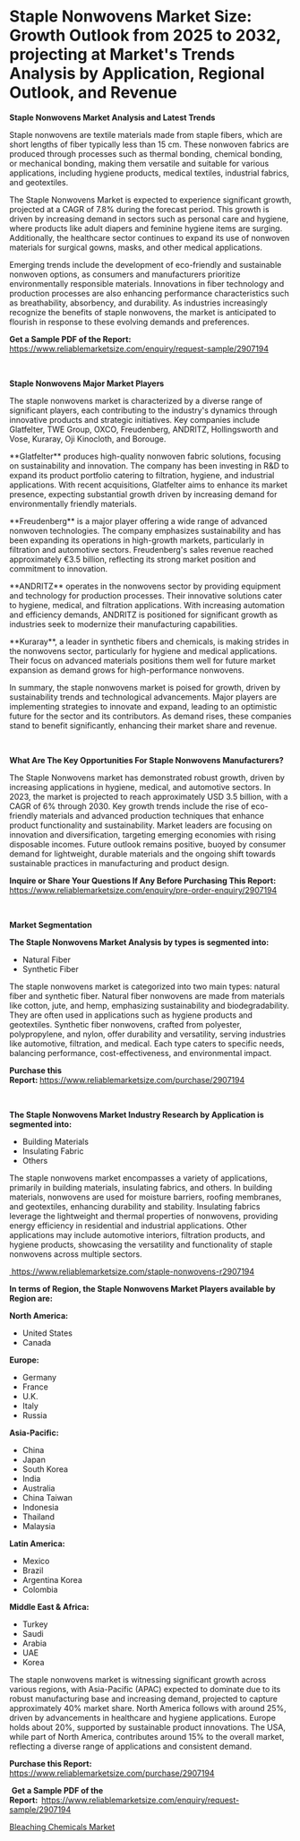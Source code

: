<p><h1>Staple Nonwovens Market Size: Growth Outlook from 2025 to 2032, projecting at Market's Trends Analysis by Application, Regional Outlook, and Revenue</h1></p><p><strong>Staple Nonwovens Market Analysis and Latest Trends</strong></p>
<p><p>Staple nonwovens are textile materials made from staple fibers, which are short lengths of fiber typically less than 15 cm. These nonwoven fabrics are produced through processes such as thermal bonding, chemical bonding, or mechanical bonding, making them versatile and suitable for various applications, including hygiene products, medical textiles, industrial fabrics, and geotextiles. </p><p>The Staple Nonwovens Market is expected to experience significant growth, projected at a CAGR of 7.8% during the forecast period. This growth is driven by increasing demand in sectors such as personal care and hygiene, where products like adult diapers and feminine hygiene items are surging. Additionally, the healthcare sector continues to expand its use of nonwoven materials for surgical gowns, masks, and other medical applications.</p><p>Emerging trends include the development of eco-friendly and sustainable nonwoven options, as consumers and manufacturers prioritize environmentally responsible materials. Innovations in fiber technology and production processes are also enhancing performance characteristics such as breathability, absorbency, and durability. As industries increasingly recognize the benefits of staple nonwovens, the market is anticipated to flourish in response to these evolving demands and preferences.</p></p>
<p><strong>Get a Sample PDF of the Report:&nbsp;</strong> <a href="https://www.reliablemarketsize.com/enquiry/request-sample/2907194?utm_campaign=2995&utm_medium=2&utm_source=Github&utm_content=ia&utm_term=12032025&utm_id=staple-nonwovens">https://www.reliablemarketsize.com/enquiry/request-sample/2907194</a></p>
<p>&nbsp;</p>
<p><strong>Staple Nonwovens Major Market Players</strong></p>
<p><p>The staple nonwovens market is characterized by a diverse range of significant players, each contributing to the industry's dynamics through innovative products and strategic initiatives. Key companies include Glatfelter, TWE Group, OXCO, Freudenberg, ANDRITZ, Hollingsworth and Vose, Kuraray, Oji Kinocloth, and Borouge.</p><p>**Glatfelter** produces high-quality nonwoven fabric solutions, focusing on sustainability and innovation. The company has been investing in R&D to expand its product portfolio catering to filtration, hygiene, and industrial applications. With recent acquisitions, Glatfelter aims to enhance its market presence, expecting substantial growth driven by increasing demand for environmentally friendly materials.</p><p>**Freudenberg** is a major player offering a wide range of advanced nonwoven technologies. The company emphasizes sustainability and has been expanding its operations in high-growth markets, particularly in filtration and automotive sectors. Freudenberg's sales revenue reached approximately €3.5 billion, reflecting its strong market position and commitment to innovation.</p><p>**ANDRITZ** operates in the nonwovens sector by providing equipment and technology for production processes. Their innovative solutions cater to hygiene, medical, and filtration applications. With increasing automation and efficiency demands, ANDRITZ is positioned for significant growth as industries seek to modernize their manufacturing capabilities.</p><p>**Kuraray**, a leader in synthetic fibers and chemicals, is making strides in the nonwovens sector, particularly for hygiene and medical applications. Their focus on advanced materials positions them well for future market expansion as demand grows for high-performance nonwovens.</p><p>In summary, the staple nonwovens market is poised for growth, driven by sustainability trends and technological advancements. Major players are implementing strategies to innovate and expand, leading to an optimistic future for the sector and its contributors. As demand rises, these companies stand to benefit significantly, enhancing their market share and revenue.</p></p>
<p>&nbsp;</p>
<p><strong>What Are The Key Opportunities For Staple Nonwovens Manufacturers?</strong></p>
<p><p>The Staple Nonwovens market has demonstrated robust growth, driven by increasing applications in hygiene, medical, and automotive sectors. In 2023, the market is projected to reach approximately USD 3.5 billion, with a CAGR of 6% through 2030. Key growth trends include the rise of eco-friendly materials and advanced production techniques that enhance product functionality and sustainability. Market leaders are focusing on innovation and diversification, targeting emerging economies with rising disposable incomes. Future outlook remains positive, buoyed by consumer demand for lightweight, durable materials and the ongoing shift towards sustainable practices in manufacturing and product design.</p></p>
<p><strong>Inquire or Share Your Questions If Any Before Purchasing This Report:</strong> <a href="https://www.reliablemarketsize.com/enquiry/pre-order-enquiry/2907194?utm_campaign=2995&utm_medium=2&utm_source=Github&utm_content=ia&utm_term=12032025&utm_id=staple-nonwovens">https://www.reliablemarketsize.com/enquiry/pre-order-enquiry/2907194</a></p>
<p>&nbsp;</p>
<p><strong>Market Segmentation</strong></p>
<p><strong>The Staple Nonwovens Market Analysis by types is segmented into:</strong></p>
<p><ul><li>Natural Fiber</li><li>Synthetic Fiber</li></ul></p>
<p><p>The staple nonwovens market is categorized into two main types: natural fiber and synthetic fiber. Natural fiber nonwovens are made from materials like cotton, jute, and hemp, emphasizing sustainability and biodegradability. They are often used in applications such as hygiene products and geotextiles. Synthetic fiber nonwovens, crafted from polyester, polypropylene, and nylon, offer durability and versatility, serving industries like automotive, filtration, and medical. Each type caters to specific needs, balancing performance, cost-effectiveness, and environmental impact.</p></p>
<p><strong>Purchase this Report:&nbsp;</strong><a href="https://www.reliablemarketsize.com/purchase/2907194?utm_campaign=2995&utm_medium=2&utm_source=Github&utm_content=ia&utm_term=12032025&utm_id=staple-nonwovens">https://www.reliablemarketsize.com/purchase/2907194</a></p>
<p>&nbsp;</p>
<p><strong>The Staple Nonwovens Market Industry Research by Application is segmented into:</strong></p>
<p><ul><li>Building Materials</li><li>Insulating Fabric</li><li>Others</li></ul></p>
<p><p>The staple nonwovens market encompasses a variety of applications, primarily in building materials, insulating fabrics, and others. In building materials, nonwovens are used for moisture barriers, roofing membranes, and geotextiles, enhancing durability and stability. Insulating fabrics leverage the lightweight and thermal properties of nonwovens, providing energy efficiency in residential and industrial applications. Other applications may include automotive interiors, filtration products, and hygiene products, showcasing the versatility and functionality of staple nonwovens across multiple sectors.</p></p>
<p><a href="https://www.reliablemarketsize.com/staple-nonwovens-r2907194?utm_campaign=2995&utm_medium=2&utm_source=Github&utm_content=ia&utm_term=12032025&utm_id=staple-nonwovens">&nbsp;https://www.reliablemarketsize.com/staple-nonwovens-r2907194</a></p>
<p><strong>In terms of Region, the Staple Nonwovens Market Players available by Region are:</strong></p>
<p>
    <p> <strong> North America: </strong>
        <ul>
            <li>United States</li>
            <li>Canada</li>
        </ul>
        </p> 
    <p> <strong> Europe: </strong>
        <ul>
            <li>Germany</li>
            <li>France</li>
            <li>U.K.</li>
            <li>Italy</li>
            <li>Russia</li>
        </ul>
        </p> 
    <p> <strong> Asia-Pacific: </strong>
        <ul>
            <li>China</li>
            <li>Japan</li>
            <li>South Korea</li>
            <li>India</li>
            <li>Australia</li>
            <li>China Taiwan</li>
            <li>Indonesia</li>
            <li>Thailand</li>
            <li>Malaysia</li>
        </ul>
        </p> 
    <p> <strong> Latin America: </strong>
        <ul>
            <li>Mexico</li>
            <li>Brazil</li>
            <li>Argentina Korea</li>
            <li>Colombia</li>
        </ul>
        </p> 
    <p> <strong> Middle East & Africa: </strong>
        <ul>
            <li>Turkey</li>
            <li>Saudi</li>
            <li>Arabia</li>
            <li>UAE</li>
            <li>Korea</li>
        </ul>
    </p>
    </p>
<p><p>The staple nonwovens market is witnessing significant growth across various regions, with Asia-Pacific (APAC) expected to dominate due to its robust manufacturing base and increasing demand, projected to capture approximately 40% market share. North America follows with around 25%, driven by advancements in healthcare and hygiene applications. Europe holds about 20%, supported by sustainable product innovations. The USA, while part of North America, contributes around 15% to the overall market, reflecting a diverse range of applications and consistent demand.</p></p>
<p><strong>Purchase this Report: </strong><a href="https://www.reliablemarketsize.com/purchase/2907194?utm_campaign=2995&utm_medium=2&utm_source=Github&utm_content=ia&utm_term=12032025&utm_id=staple-nonwovens">https://www.reliablemarketsize.com/purchase/2907194</a></p>
<p>&nbsp;<strong>Get a Sample PDF of the Report:&nbsp;&nbsp;</strong><a href="https://www.reliablemarketsize.com/enquiry/request-sample/2907194?utm_campaign=2995&utm_medium=2&utm_source=Github&utm_content=ia&utm_term=12032025&utm_id=staple-nonwovens">https://www.reliablemarketsize.com/enquiry/request-sample/2907194</a></p>
<p><strong></strong></p>
<p><p><a href="https://github.com/prosalinda88/Market-Research-Report-List-7/blob/main/bleaching-chemicals-market.md?utm_campaign=2995&utm_medium=2&utm_source=Github&utm_content=ia&utm_term=12032025&utm_id=staple-nonwovens">Bleaching Chemicals Market</a></p></p>